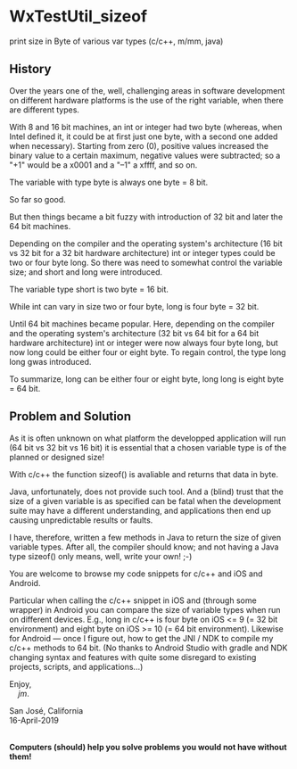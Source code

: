# WxTestUtil_sizeof
print size in Byte of various var types (c/c++, m/mm, java)


<h2>History</h2>

Over the years one of the, well, challenging areas in software development on different hardware platforms is the use of the right variable, when there are different types.

With 8 and 16 bit machines, an int or integer had two byte (whereas, when Intel defined it, it could be at first just one byte, with a second one added when necessary).  Starting from zero (0), positive values increased the binary value to a certain maximum, negative values were subtracted; so a "+1" would be a x0001 and a "–1" a xffff, and so on.

The variable with type byte is always one byte = 8 bit.

So far so good.

But then things became a bit fuzzy with introduction of 32 bit and later the 64 bit machines.

Depending on the compiler and the operating system's architecture (16 bit vs 32 bit for a 32 bit hardware architecture) int or integer types could be two or four byte long.  So there was need to somewhat control the variable size; and short and long were introduced.

The variable type short is two byte = 16 bit.

While int can vary in size two or four byte, long is four byte = 32 bit.

Until 64 bit machines became popular.  Here, depending on the compiler and the operating system's architecture (32 bit vs 64 bit for a 64 bit hardware architecture) int or integer were now always four byte long, but now long could be either four or eight byte.  To regain control, the type long long gwas introduced.

To summarize, long can be either four or eight byte, long long is eight byte = 64 bit.

<h2>Problem and Solution</h2>
  
As it is often unknown on what platform the developped application will run (64 bit vs 32 bit vs 16 bit) it is essential that a chosen variable type is of the planned or designed size!

With c/c++ the function sizeof() is avaliable and returns that data in byte.

Java, unfortunately, does not provide such tool.  And a (blind) trust that the size of a given variable is as specified can be fatal when the development suite may have a different understanding, and applications then end up causing unpredictable results or faults.

I have, therefore, written a few methods in Java to return the size of given variable types.  After all, the compiler should know; and not having a Java type sizeof() only means, well, write your own!  ;-) 

You are welcome to browse my code snippets for c/c++ and iOS and Android.

Particular when calling the c/c++ snippet in iOS and (through some wrapper) in Android you can compare the size of variable types when run on different devices.  E.g., long in c/c++ is four byte on iOS <= 9 (= 32 bit environment) and eight byte on iOS >= 10 (= 64 bit environment).  Likewise for Android — once I figure out, how to get the JNI / NDK to compile my c/c++ methods to 64 bit.  (No thanks to Android Studio with gradle and NDK changing syntax and features with quite some disregard to existing projects, scripts, and applications...)


Enjoy,<br>
&nbsp; &nbsp; <i>jm</i>.
    
San José, California    
16-April-2019
    
<br>    
<b>Computers (should) help you solve problems you would not have without them!</b>

